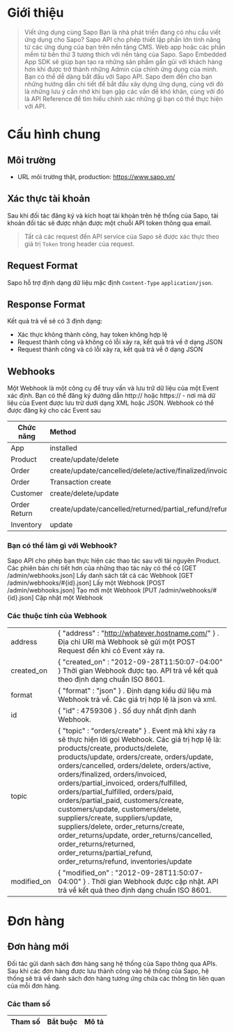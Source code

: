 # Giới thiệu
> Viết ứng dụng cùng Sapo
Bạn là nhà phát triển đang có nhu cầu viết ứng dụng cho Sapo?
Sapo API cho phép thiết lập phần lớn tính năng từ các ứng dụng của bạn trên nền tảng CMS. Web app hoặc các phần mềm từ bên thứ 3 tương thích với nền tảng của Sapo. 
Sapo Embedded App SDK sẽ giúp bạn tạo ra những sản phẩm gần gũi với khách hàng hơn khi được trở thành những Admin của chính ứng dụng của mình.
Bạn có thể dễ dàng bắt đầu với Sapo API. Sapo đem đến cho bạn những hướng dẫn chi tiết để bắt đầu xây dựng ứng dụng, cùng với đó là những lưu ý cần nhớ khi bạn gặp các vấn đề khó khăn, cùng với đó là API Reference để tìm hiểu chính xác những gì bạn có thể thực hiện với API.

# Cấu hình chung
## Môi trường
* URL môi trường thật, production: https://www.sapo.vn/
## Xác thực tài khoản
Sau khi đối tác đăng ký và kích hoạt tài khoản trên hệ thống của Sapo, tài khoản đối tác sẽ được nhận được một chuỗi API token thông qua email.
> Tất cả các request đến API service của Sapo sẽ được xác thực theo giá trị `Token` trong header của request.
## Request Format
Sapo hỗ trợ định dạng dữ liệu mặc định `Content-Type` `application/json`. 
## Response Format 
Kết quả trả về sẽ có 3 định dạng:
* Xác thực không thành công, hay token không hợp lệ
* Request thành công và không có lỗi xảy ra, kết quả trả về ở dạng JSON
* Request thành công và có lỗi xảy ra, kết quả trả về ở dạng JSON
## Webhooks
Một Webhook là một công cụ để truy vấn và lưu trữ dữ liệu của một Event xác định. Bạn có thể đăng ký đường dẫn http:// hoặc https:// - nơi mà dữ liệu của Event được lưu trữ dưới dạng XML hoặc JSON. Webhook có thể được đăng ký cho các Event sau

| Chức năng| Method |
| ------------- |:-------------|
| App	| installed |
| Product |	create/update/delete |
| Order |	create/update/cancelled/delete/active/finalized/invoiced/partial_invoiced/fulfilled/partial_fulfilled/paid/partial_paid |
| Order | Transaction	create |
| Customer | create/delete/update |
| Order Return | create/update/cancelled/returned/partial_refund/refund |
| Inventory |	update |
### Bạn có thể làm gì với Webhook?
Sapo API cho phép bạn thực hiện các thao tác sau với tài nguyên Product. Các phiên bản chi tiết hơn của những thao tác này có thể có
[GET /admin/webhooks.json]
Lấy danh sách tất cả các Webhook
[GET /admin/webhooks/#{id}.json]
Lấy một Webhook
[POST /admin/webhooks.json]
Tạo mới một Webhook
[PUT /admin/webhooks/#{id}.json]
Cập nhật một Webhook

### Các thuộc tính của Webhook
|  |  |
| ------------- |:-------------|
| address | { "address" : "http://whatever.hostname.com/" } . Địa chỉ URI mà Webhook sẽ gửi một POST Request đến khi có Event xảy ra. |
| created_on | { "created_on" : "2012-09-28T11:50:07-04:00" } Thời gian Webhook được tạo. API trả về kết quả theo định dạng chuẩn ISO 8601. |
| format | { "format" : "json" } . Định dạng kiểu dữ liệu mà Webhook trả về. Các giá trị hợp lệ là json và xml. |
| id | { "id" : 4759306 } . Số duy nhất định danh Webhook. |
| topic | { "topic" : "orders/create" } . Event mà khi xảy ra sẽ thực hiện lời gọi Webhook. Các giá trị hợp lệ là: products/create, products/delete, products/update, orders/create, orders/update, orders/cancelled, orders/delete, orders/active, orders/finalized, orders/invoiced, orders/partial_invoiced, orders/fulfilled, orders/partial_fulfilled, orders/paid, orders/partial_paid, customers/create, customers/update, customers/delete, suppliers/create, suppliers/update, suppliers/delete, order_returns/create, order_returns/update, order_returns/cancelled, order_returns/returned, order_returns/partial_refund, order_returns/refund, inventories/update |
| modified_on | { "modified_on" : "2012-09-28T11:50:07-04:00" } . Thời gian Webhook được cập nhật. API trả về kết quả theo định dạng chuẩn ISO 8601. |


# Đơn hàng
## Đơn hàng mới
Đối tác gửi danh sách đơn hàng sang hệ thống của Sapo thông qua APIs. Sau khi các đơn hàng được lưu thành công vào hệ thống của Sapo, hệ thống sẽ trả về danh sách đơn hàng tương ứng chứa các thông tin liên quan của mỗi đơn hàng.
### Các tham số 
| Tham số| Bắt buộc | Mô tả |
| ------------- |:-------------:| -----:|


